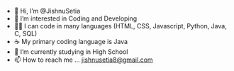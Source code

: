 - 👋 Hi, I’m @JishnuSetia
- 👀 I’m interested in Coding and Developing
- 👨‍💻 I can code in many languages (HTML, CSS, Javascript, Python, Java, C, SQL)
- ☕️ My primary coding language is Java
- 🌱 I’m currently studying in High School
- 📫 How to reach me ... jishnusetia8@gmail.com

<!---
JishnuSetia/JishnuSetia is a ✨ special ✨ repository because its `README.md` (this file) appears on your GitHub profile.
You can click the Preview link to take a look at your changes.
--->
